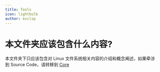 ```yaml
---
title: Tools
icon: lightbulb
author: evilsp
---
```


# 本文件夹应该包含什么内容?

本文件夹下只应该包含对 Linux 文件系统相关内容的介绍和概念阐述，如果牵涉到 Source Code，请转移到 [Core](../Core)

